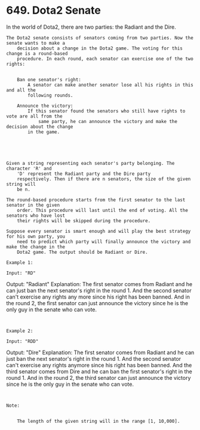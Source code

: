 # 649. Dota2 Senate

In the world of Dota2, there are two parties: the Radiant and the
        Dire.

    The Dota2 senate consists of senators coming from two parties. Now the senate wants to make a
        decision about a change in the Dota2 game. The voting for this change is a round-based
        procedure. In each round, each senator can exercise one of the two rights:

    
        Ban one senator's right:
            A senator can make another senator lose all his rights in this and all the
            following rounds.
        
        Announce the victory:
            If this senator found the senators who still have rights to vote are all from the
                same party, he can announce the victory and make the decision about the change
            in the game.
        
    

     

    Given a string representing each senator's party belonging. The character 'R' and
        'D' represent the Radiant party and the Dire party
        respectively. Then if there are n senators, the size of the given string will
        be n.

    The round-based procedure starts from the first senator to the last senator in the given
        order. This procedure will last until the end of voting. All the senators who have lost
        their rights will be skipped during the procedure.

    Suppose every senator is smart enough and will play the best strategy for his own party, you
        need to predict which party will finally announce the victory and make the change in the
        Dota2 game. The output should be Radiant or Dire.

    Example 1:

    Input: "RD"
Output: "Radiant"
Explanation: The first senator comes from Radiant and he can just ban the next senator's right in the round 1.
And the second senator can't exercise any rights any more since his right has been banned.
And in the round 2, the first senator can just announce the victory since he is the only guy in the senate who can vote.

     

    Example 2:

    Input: "RDD"
Output: "Dire"
Explanation:
The first senator comes from Radiant and he can just ban the next senator's right in the round 1.
And the second senator can't exercise any rights anymore since his right has been banned.
And the third senator comes from Dire and he can ban the first senator's right in the round 1.
And in the round 2, the third senator can just announce the victory since he is the only guy in the senate who can vote.

     

    Note:

    
        The length of the given string will in the range [1, 10,000].
